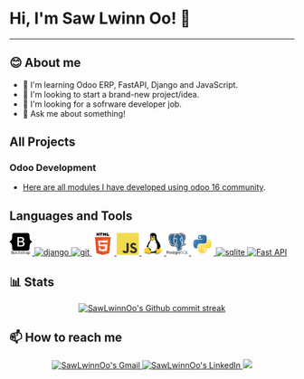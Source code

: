 

# Hi, I'm Saw Lwinn Oo! 👋

---

## **😊 About me**

- 🌱 I'm learning Odoo ERP, FastAPI, Django and JavaScript.
- 👯 I'm looking to start a brand-new project/idea.
- 🔭  I'm looking for a sofrware developer job.
- 💬 Ask me about something!

## All Projects
### Odoo Development
- [Here are all modules I have developed using odoo 16 community](https://github.com/SawLwinnOo/odoo16ce/tree/16.0).

## Languages and Tools
<p >   <a href="https://getbootstrap.com" target="_blank" rel="noreferrer"> <img src="https://raw.githubusercontent.com/devicons/devicon/master/icons/bootstrap/bootstrap-plain-wordmark.svg" alt="bootstrap" width="40" height="40"/>  
    <a href="https://www.djangoproject.com/" target="_blank" rel="noreferrer"> <img src="https://cdn.worldvectorlogo.com/logos/django.svg" alt="django" width="40" height="40"/> </a>  
<!--     <a href="https://flask.palletsprojects.com/" target="_blank" rel="noreferrer"> <img src="https://www.vectorlogo.zone/logos/pocoo_flask/pocoo_flask-icon.svg" alt="flask" width="40" height="40"/> </a>  -->
    <a href="https://git-scm.com/" target="_blank" rel="noreferrer"> <img src="https://www.vectorlogo.zone/logos/git-scm/git-scm-icon.svg" alt="git" width="40" height="40"/> </a> 
    <a href="https://www.w3.org/html/" target="_blank" rel="noreferrer"> <img src="https://raw.githubusercontent.com/devicons/devicon/master/icons/html5/html5-original-wordmark.svg" alt="html5" width="40" height="40"/> </a> 
    <a href="https://developer.mozilla.org/en-US/docs/Web/JavaScript" target="_blank" rel="noreferrer"> <img src="https://raw.githubusercontent.com/devicons/devicon/master/icons/javascript/javascript-original.svg" alt="javascript" width="40" height="40"/> </a> 
    <a href="https://www.linux.org/" target="_blank" rel="noreferrer"> <img src="https://raw.githubusercontent.com/devicons/devicon/master/icons/linux/linux-original.svg" alt="linux" width="40" height="40"/> </a> 
<!--     <a href="https://www.mongodb.com/" target="_blank" rel="noreferrer"> <img src="https://raw.githubusercontent.com/devicons/devicon/master/icons/mongodb/mongodb-original-wordmark.svg" alt="mongodb" width="40" height="40"/> </a>  -->
<!--     <a href="https://www.mysql.com/" target="_blank" rel="noreferrer"> <img src="https://raw.githubusercontent.com/devicons/devicon/master/icons/mysql/mysql-original-wordmark.svg" alt="mysql" width="40" height="40"/> </a>  -->
    <a href="https://www.postgresql.org" target="_blank" rel="noreferrer"> <img src="https://raw.githubusercontent.com/devicons/devicon/master/icons/postgresql/postgresql-original-wordmark.svg" alt="postgresql" width="40" height="40"/> </a> 
<!--     <a href="https://postman.com" target="_blank" rel="noreferrer"> <img src="https://www.vectorlogo.zone/logos/getpostman/getpostman-icon.svg" alt="postman" width="40" height="40"/> </a>  -->
    <a href="https://www.python.org" target="_blank" rel="noreferrer"> <img src="https://raw.githubusercontent.com/devicons/devicon/master/icons/python/python-original.svg" alt="python" width="40" height="40"/> </a> 
<!--     <a href="https://www.qt.io/" target="_blank" rel="noreferrer"> <img src="https://upload.wikimedia.org/wikipedia/commons/0/0b/Qt_logo_2016.svg" alt="qt" width="40" height="40"/> </a> 
    <a href="https://www.rabbitmq.com" target="_blank" rel="noreferrer"> <img src="https://www.vectorlogo.zone/logos/rabbitmq/rabbitmq-icon.svg" alt="rabbitMQ" width="40" height="40"/> </a> 
    <a href="https://www.selenium.dev" target="_blank" rel="noreferrer"> <img src="https://raw.githubusercontent.com/detain/svg-logos/780f25886640cef088af994181646db2f6b1a3f8/svg/selenium-logo.svg" alt="selenium" width="40" height="40"/> </a>  -->
    <a href="https://www.sqlite.org/" target="_blank" rel="noreferrer"> <img src="https://www.vectorlogo.zone/logos/sqlite/sqlite-icon.svg" alt="sqlite" width="40" height="40"/> </a>
    <a href="https://fastapi.tiangolo.com/" target="_blank" rel="noreferrer"> <img src="https://fastapi.tiangolo.com/img/logo-margin/logo-teal.png" alt="Fast API" width="100"/> </a> 
</p>

## **📊 Stats**

<div align="center" style="text-align:center">
<!--     <a href="#">
        <img width="49%" src="https://github-readme-stats.vercel.app/api?username=SawLwinnOo&show_icons=true&theme=monokai&count_private=true"
            alt="SawLwinnOo's Github stats">
    </a> -->
    <a href="#">
        <img width="49%" src="https://github-readme-streak-stats.herokuapp.com/?user=SawLwinnOo&theme=monokai"
            alt="SawLwinnOo's Github commit streak">
    </a>
</div>


## **📫 How to reach me**

<div align="center" style="text-align:center">
    <a href="sawlwinnoo01@gmail.com">
        <img src="https://img.shields.io/badge/-Gmail-EA4335?style=for-the-badge&logo=Gmail&logoColor=white"
            alt="SawLwinnOo's Gmail">
    </a>
    <a href="https://www.linkedin.com/in/saw-lwinn-oo-612511289/">
        <img src="https://img.shields.io/badge/LinkedIn-0A66C2?style=for-the-badge&logo=linkedin&logoColor=white"
            alt="SawLwinnOo's LinkedIn">
    </a>
    <a href="https://www.facebook.com/sawlwinnoo01" target="_blank">
      <img src="https://img.shields.io/badge/facebook-%232E87FB.svg?&style=for-the-badge&logo=facebook&logoColor=white alt=facebook " />
    </a> 
</div>


